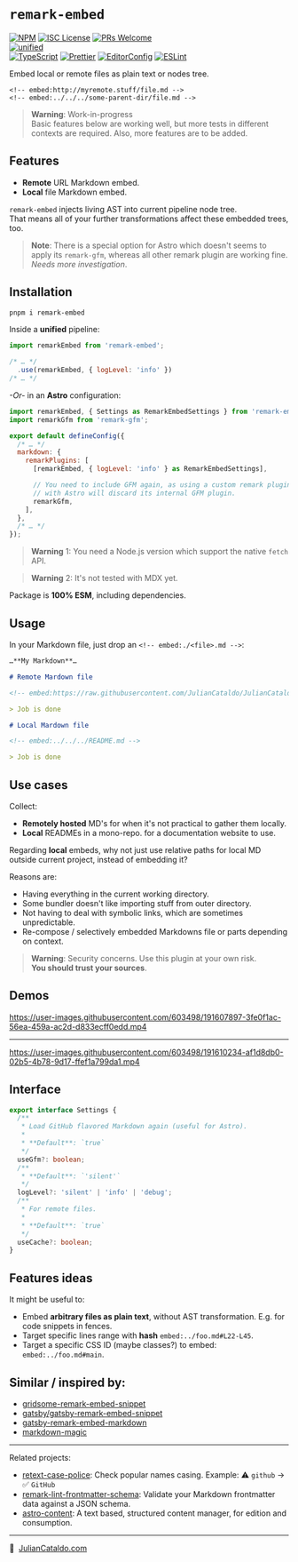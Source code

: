 # `remark-embed`

[![NPM](https://img.shields.io/npm/v/remark-embed)](https://www.npmjs.com/package/remark-embed)
[![ISC License](https://img.shields.io/npm/l/remark-embed)](./LICENSE)
[![PRs Welcome](https://img.shields.io/badge/PRs-welcome-brightgreen.svg)](https://makeapullrequest.com)  
[![unified](https://img.shields.io/badge/uni-fied-0366d6?logo=markdown)](https://unifiedjs.com)  
[![TypeScript](https://img.shields.io/badge/TypeScript-333333.svg?logo=typescript)](http://www.typescriptlang.org/)
[![Prettier](https://img.shields.io/badge/Prettier-333333.svg?logo=prettier)](https://prettier.io)
[![EditorConfig](https://img.shields.io/badge/EditorConfig-333333.svg?logo=editorconfig)](https://editorconfig.org)
[![ESLint](https://img.shields.io/badge/ESLint-3A33D1?logo=eslint)](https://eslint.org)

<!-- [![Downloads](https://img.shields.io/npm/dw/remark-embed)](https://www.npmjs.com/package/remark-embed)   -->
<!-- [![Renovate](https://img.shields.io/badge/Renovate-enabled-17a2b8?logo=renovatebot)](https://app.renovatebot.com/dashboard) -->

Embed local or remote files as plain text or nodes tree.

`<!-- embed:http://myremote.stuff/file.md -->`  
`<!-- embed:../../../some-parent-dir/file.md -->`

> **Warning**: Work-in-progress  
> Basic features below are working well, but more tests in different contexts are required.
> Also, more features are to be added.

## Features

- **Remote** URL Markdown embed.
- **Local** file Markdown embed.

`remark-embed` injects living AST into current pipeline node tree.  
That means all of your further transformations affect these embedded trees, too.

> **Note**: There is a special option for Astro which doesn't seems to apply its `remark-gfm`, whereas all other remark plugin are working fine. _Needs more investigation_.

## Installation

```sh
pnpm i remark-embed
```

Inside a **unified** pipeline:

```js
import remarkEmbed from 'remark-embed';

/* … */
  .use(remarkEmbed, { logLevel: 'info' })
/* … */
```

_-Or-_ in an **Astro** configuration:

```js
import remarkEmbed, { Settings as RemarkEmbedSettings } from 'remark-embed';
import remarkGfm from 'remark-gfm';

export default defineConfig({
  /* … */
  markdown: {
    remarkPlugins: [
      [remarkEmbed, { logLevel: 'info' } as RemarkEmbedSettings],

      // You need to include GFM again, as using a custom remark plugin list
      // with Astro will discard its internal GFM plugin.
      remarkGfm,
    ],
  },
  /* … */
});
```

> **Warning** 1: You need a Node.js version which support the native `fetch` API.

> **Warning** 2: It's not tested with MDX yet.

Package is **100% ESM**, including dependencies.

## Usage

In your Markdown file, just drop an `<!-- embed:./<file>.md -->`:

```markdown
…**My Markdown**…

# Remote Mardown file

<!-- embed:https://raw.githubusercontent.com/JulianCataldo/JulianCataldo/master/README.md -->

> Job is done

# Local Mardown file

<!-- embed:../../../README.md -->

> Job is done
```

## Use cases

Collect:

- **Remotely hosted** MD's for when it's not practical to gather them locally.
- **Local** READMEs in a mono-repo. for a documentation website to use.

Regarding **local** embeds, why not just use relative paths for local MD outside current project, instead of embedding it?

Reasons are:

- Having everything in the current working directory.
- Some bundler doesn't like importing stuff from outer directory.
- Not having to deal with symbolic links, which are sometimes unpredictable.
- Re-compose / selectively embedded Markdowns file or parts depending on context.

> **Warning**: Security concerns.
> Use this plugin at your own risk.  
> **You should trust your sources**.

## Demos

https://user-images.githubusercontent.com/603498/191607897-3fe0f1ac-56ea-459a-ac2d-d833ecff0edd.mp4

---

https://user-images.githubusercontent.com/603498/191610234-af1d8db0-02b5-4b78-9d17-ffef1a799da1.mp4

## Interface

```ts
export interface Settings {
  /**
   * Load GitHub flavored Markdown again (useful for Astro).
   *
   * **Default**: `true`
   */
  useGfm?: boolean;
  /**
   * **Default**: `'silent'`
   */
  logLevel?: 'silent' | 'info' | 'debug';
  /**
   * For remote files.
   *
   * **Default**: `true`
   */
  useCache?: boolean;
}
```

## Features ideas

It might be useful to:

- Embed **arbitrary files as plain text**, without AST transformation. E.g. for code snippets in fences.
- Target specific lines range with **hash** `embed:../foo.md#L22-L45`.
- Target a specific CSS ID (maybe classes?) to embed: `embed:../foo.md#main`.

## Similar / inspired by:

- [gridsome-remark-embed-snippet](https://github.com/sammndhr/gridsome-remark-embed-snippet/blob/master/index.js)
- [gatsby/gatsby-remark-embed-snippet](https://github.com/gatsbyjs/gatsby/blob/master/packages/gatsby-remark-embed-snippet/src/index.js)
- [gatsby-remark-embed-markdown](https://github.com/jtstodola/gatsby-remark-embed-markdown/blob/gatsby-remark-embed-markdown/index.js)
- [markdown-magic](https://github.com/DavidWells/markdown-magic)

---

Related projects:

- [retext-case-police](https://github.com/JulianCataldo/retext-case-police): Check popular names casing. Example: ⚠️ `github` → ✅ `GitHub`
- [remark-lint-frontmatter-schema](https://github.com/JulianCataldo/remark-lint-frontmatter-schema): Validate your Markdown frontmatter data against a JSON schema.
- [astro-content](https://github.com/JulianCataldo/astro-content): A text based, structured content manager, for edition and consumption.

---

🔗  [JulianCataldo.com](https://www.juliancataldo.com)
